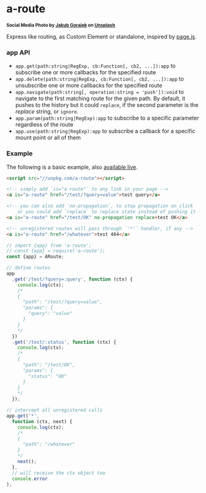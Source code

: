 # a-route

<sup>**Social Media Photo by [Jakub Gorajek](https://unsplash.com/@cinegeek) on [Unsplash](https://unsplash.com/)**</sup>

Express like routing, as Custom Element or standalone, inspired by [page.js](https://visionmedia.github.io/page.js/).


### app API

  * `app.get(path:string|RegExp, cb:Function[, cb2, ...]):app` to subscribe one or more callbacks for the specified route
  * `app.delete(path:string|RegExp, cb:Function[, cb2, ...]):app` to unsubscribe one or more callbacks for the specified route
  * `app.navigate(path:string[, operation:string = 'push']):void` to navigate to the first matching route for the given path. By default, it pushes to the history but it could `replace`, if the second parameter is the _replace_ string, or `ignore`.
  * `app.param(path:string|RegExp):app` to subscribe to a specific parameter regardless of the route
  * `app.use(path:string|RegExp):app` to subscribe a callback for a specific mount point or all of them


### Example

The following is a basic example, also [available live](https://webreflection.github.io/a-route/test/?).

```html
<script src="//unpkg.com/a-route"></script>

<!-- simply add `is="a-route"` to any link in your page -->
<a is="a-route" href="/test/?query=value">test query</a>

<!-- you can also add `no-propagation`, to stop propagation on click
    or you could add `replace` to replace state instead of pushing it -->
<a is="a-route" href="/test/OK" no-propagation replace>test OK</a>

<!-- unregistered routes will pass through `'*'` handler, if any -->
<a is="a-route" href="/whatever">test 404</a>
```

```js
// import {app} from 'a-route';
// const {app} = require('a-route');
const {app} = ARoute;

// define routes
app
  .get('/test/?query=:query', function (ctx) {
    console.log(ctx);
    /*
    {
      "path": "/test/?query=value",
      "params": {
        "query": "value"
      }
    }
    */
  })
  .get('/test/:status', function (ctx) {
    console.log(ctx);
    /*
    {
      "path": "/test/OK",
      "params": {
        "status": "OK"
      }
    }
    */
  });

// intercept all unregistered calls
app.get('*',
  function (ctx, next) {
    console.log(ctx);
    /*
    {
      "path": "/whatever"
    }
    */
    next();
  },
  // will receive the ctx object too
  console.error
);
```
